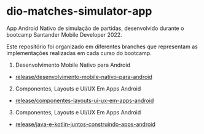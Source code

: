 # dio-matches-simulator-app
App Android Nativo de simulação de partidas, desenvolvido durante o bootcamp Santander Mobile Developer 2022.

Este repositório foi organizado em diferentes branches que representam as implementações realizadas em cada curso do bootcamp.

1. Desenvolvimento Mobile Nativo para Android
  - [release/desenvolvimento-mobile-nativo-para-android](https://github.com/lucastsan/dio-matches-simulator-app/tree/release/desenvolvimento-mobile-nativo-para-android)

2. Componentes, Layouts e UI/UX Em Apps Android
  - [release/componentes-layouts-ui-ux-em-apps-android](https://github.com/lucastsan/dio-matches-simulator-app/tree/release/componentes-layouts-ui-ux-em-apps-android)
   
3. Componentes, Layouts e UI/UX Em Apps Android
  - [release/java-e-kotlin-juntos-construindo-apps-android](https://github.com/lucastsan/dio-matches-simulator-app/tree/release/java-e-kotlin-juntos-construindo-apps-android)

